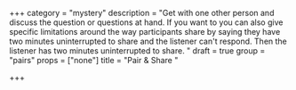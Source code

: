 +++
category = "mystery"
description = "Get with one other person and discuss the question or questions at hand. If you want to you can also give specific limitations around the way participants share by saying they have two minutes uninterrupted to share and the listener can't respond. Then the listener has two minutes uninterrupted to share. "
draft = true
group = "pairs"
props = ["none"]
title = "Pair & Share "

+++
